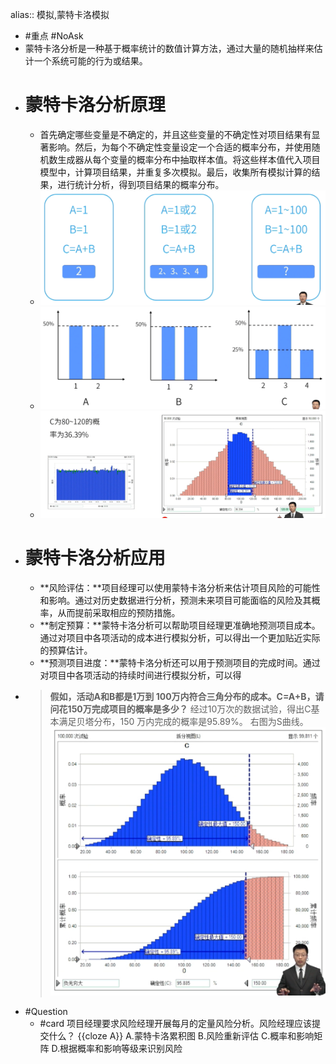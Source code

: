 alias:: 模拟,蒙特卡洛模拟

- #重点 #NoAsk
- 蒙特卡洛分析是一种基于概率统计的数值计算方法，通过大量的随机抽样来估计一个系统可能的行为或结果。
- # 蒙特卡洛分析原理
	- 首先确定哪些变量是不确定的，并且这些变量的不确定性对项目结果有显著影响。然后，为每个不确定性变量设定一个合适的概率分布，并使用随机数生成器从每个变量的概率分布中抽取样本值。将这些样本值代入项目模型中，计算项目结果，并重复多次模拟。最后，收集所有模拟计算的结果，进行统计分析，得到项目结果的概率分布。
	- ![image.png](../assets/image_1747898219576_0.png)
	- ![image.png](../assets/image_1747898240017_0.png)
	- ![image.png](../assets/image_1747898262038_0.png)
- # 蒙特卡洛分析应用
	- **风险评估：**项目经理可以使用蒙特卡洛分析来估计项目风险的可能性和影响。通过对历史数据进行分析，预测未来项目可能面临的风险及其概率，从而提前采取相应的预防措施。
	- **制定预算：**蒙特卡洛分析可以帮助项目经理更准确地预测项目成本。通过对项目中各项活动的成本进行模拟分析，可以得出一个更加贴近实际的预算估计。
	- **预测项目进度：**蒙特卡洛分析还可以用于预测项目的完成时间。通过对项目中各项活动的持续时间进行模拟分析，可以得
- > **假如，活动A和B都是1万到 100万内符合三角分布的成本。C=A+B，请问花150万完成项目的概率是多少？**
  经过10万次的数据试验，得出C基本满足贝塔分布，150 万内完成的概率是95.89%。
  右图为S曲线。
  ![image.png](../assets/image_1747898301203_0.png)
- #Question
	- #card 项目经理要求风险经理开展每月的定量风险分析。风险经理应该提交什么？ {{cloze A}}
	  A.蒙特卡洛累积图
	  B.风险重新评估
	  C.概率和影响矩阵 
	  D.根据概率和影响等级来识别风险